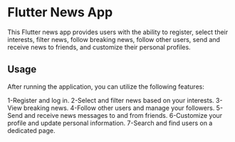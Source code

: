 # Flutter News App

This Flutter news app provides users with the ability to register, select their interests, filter news, follow breaking news, follow other users, send and receive news to friends, and customize their personal profiles.

## Usage

After running the application, you can utilize the following features:

1-Register and log in.
2-Select and filter news based on your interests.
3-View breaking news.
4-Follow other users and manage your followers.
5-Send and receive news messages to and from friends.
6-Customize your profile and update personal information.
7-Search and find users on a dedicated page.
